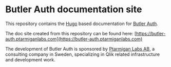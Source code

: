 # Butler Auth documentation site

This repository contains the [Hugo](https://gohugo.io/) based documentation for [Butler Auth](https://github.com/ptarmiganlabs/butler-auth).

The doc site created from this repository can be found here: [https://butler-auth.ptarmiganlabs.com](https://butler-auth.ptarmiganlabs.com)

The development of Butler Auth is sponsored by [Ptarmigan Labs AB](https://ptarmiganlabs.com/butler-assist/), a consulting company in Sweden, specializing in Qlik related infrastructure and development work.
